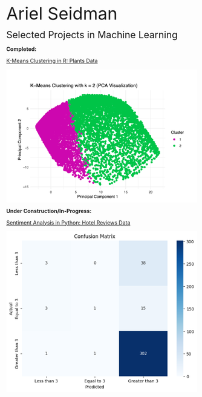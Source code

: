 <span style="font-size: 45px;">Ariel Seidman</span>

<span style="font-size: 25px;">Selected Projects in Machine Learning</span>

**Completed:**

[K-Means Clustering in R: Plants Data]( https://github.com/arielseidman/Plants.git)

[<img src="PCA.png" alt="PCA" style="display: block;">]( https://github.com/arielseidman/Plants.git)

**Under Construction/In-Progress:**

[Sentiment Analysis in Python: Hotel Reviews Data](https://github.com/arielseidman/Hotels.git) 

[<img src="Hotels_Confusion_Matrix.png" alt="PCA" style="display: block;">](https://github.com/arielseidman/Hotels.git)
